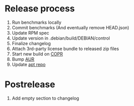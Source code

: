# Release process
1. Run benchmarks locally
2. Commit benchmarks (And eventually remove HEAD.json)
3. Update RPM spec
4. Update version in .debian/build/DEBIAN/control
5. Finalize changelog
6. Attach 3rd-party license bundle to released zip files
7. Start new build on [COPR](https://copr.fedorainfracloud.org/coprs/jcwasmx86/Swift-MesonLSP/)
8. Bump [AUR](https://aur.archlinux.org/packages/swift-mesonlsp)
9. Update [apt repo](https://github.com/JCWasmx86/swift-mesonlsp-apt-repo)

# Postrelease
1. Add empty section to changelog

